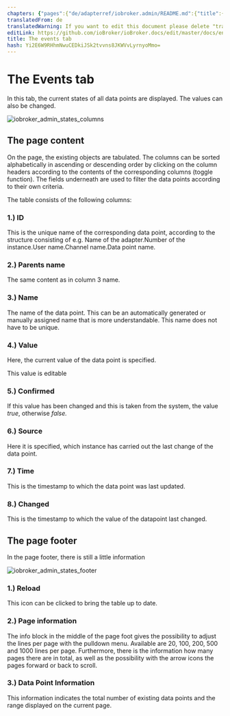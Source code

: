 ```yaml
---
chapters: {"pages":{"de/adapterref/iobroker.admin/README.md":{"title":{"de":"no title"},"content":"de/adapterref/iobroker.admin/README.md"},"de/adapterref/iobroker.admin/admin/tab-adapters.md":{"title":{"de":"Der Reiter Adapter"},"content":"de/adapterref/iobroker.admin/admin/tab-adapters.md"},"de/adapterref/iobroker.admin/admin/tab-instances.md":{"title":{"de":"Der Reiter Instanzen"},"content":"de/adapterref/iobroker.admin/admin/tab-instances.md"},"de/adapterref/iobroker.admin/admin/tab-objects.md":{"title":{"de":"Der Reiter Objekte"},"content":"de/adapterref/iobroker.admin/admin/tab-objects.md"},"de/adapterref/iobroker.admin/admin/tab-states.md":{"title":{"de":"Der Reiter Zustände"},"content":"de/adapterref/iobroker.admin/admin/tab-states.md"},"de/adapterref/iobroker.admin/admin/tab-groups.md":{"title":{"de":"Der Reiter Gruppen"},"content":"de/adapterref/iobroker.admin/admin/tab-groups.md"},"de/adapterref/iobroker.admin/admin/tab-users.md":{"title":{"de":"Der Reiter Benutzer"},"content":"de/adapterref/iobroker.admin/admin/tab-users.md"},"de/adapterref/iobroker.admin/admin/tab-events.md":{"title":{"de":"Der Reiter Ereignisse"},"content":"de/adapterref/iobroker.admin/admin/tab-events.md"},"de/adapterref/iobroker.admin/admin/tab-hosts.md":{"title":{"de":"Der Reiter Hosts"},"content":"de/adapterref/iobroker.admin/admin/tab-hosts.md"},"de/adapterref/iobroker.admin/admin/tab-enums.md":{"title":{"de":"Der Reiter Aufzählungen"},"content":"de/adapterref/iobroker.admin/admin/tab-enums.md"},"de/adapterref/iobroker.admin/admin/tab-log.md":{"title":{"de":"Der Reiter Log"},"content":"de/adapterref/iobroker.admin/admin/tab-log.md"},"de/adapterref/iobroker.admin/admin/tab-system.md":{"title":{"de":"Die Systemeinstellungen"},"content":"de/adapterref/iobroker.admin/admin/tab-system.md"}}}
translatedFrom: de
translatedWarning: If you want to edit this document please delete "translatedFrom" field, elsewise this document will be translated automatically again
editLink: https://github.com/ioBroker/ioBroker.docs/edit/master/docs/en/adapterref/iobroker.admin/admin/tab-events.md
title: The events tab
hash: Yi2E6W9RHhmNwuCEDkiJSk2tvvns8JKWVvLyrnyoMmo=
---
```

# The Events tab
In this tab, the current states of all data points are displayed. The values can also be changed.

![iobroker_admin_states_columns](../../../../de/adapterref/iobroker.admin/admin/img/tab-events_States_columns.jpg)

## The page content
On the page, the existing objects are tabulated. The columns can be sorted alphabetically in ascending or descending order by clicking on the column headers according to the contents of the corresponding columns (toggle function). The fields underneath are used to filter the data points according to their own criteria.

The table consists of the following columns:

### **1.) ID**
This is the unique name of the corresponding data point, according to the structure consisting of e.g. Name of the adapter.Number of the instance.User name.Channel name.Data point name.

### **2.) Parents name**
The same content as in column 3 name.

### **3.) Name**
The name of the data point. This can be an automatically generated or manually assigned name that is more understandable. This name does not have to be unique.

### **4.) Value**
Here, the current value of the data point is specified.

This value is editable

### **5.) Confirmed**
If this value has been changed and this is taken from the system, the value _true_, otherwise _false._

### **6.) Source**
Here it is specified, which instance has carried out the last change of the data point.

### **7.) Time**
This is the timestamp to which the data point was last updated.

### **8.) Changed**
This is the timestamp to which the value of the datapoint last changed.

## The page footer
In the page footer, there is still a little information

![iobroker_admin_states_footer](../../../../de/adapterref/iobroker.admin/admin/img/tab-events_States_footer.jpg)

### **1.) Reload**
This icon can be clicked to bring the table up to date.

### **2.) Page information**
The info block in the middle of the page foot gives the possibility to adjust the lines per page with the pulldown menu. Available are 20, 100, 200, 500 and 1000 lines per page. Furthermore, there is the information how many pages there are in total, as well as the possibility with the arrow icons the pages forward or back to scroll.

### **3.) Data Point Information**
This information indicates the total number of existing data points and the range displayed on the current page.